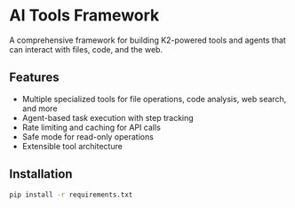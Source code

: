 # AI Tools Framework

A comprehensive framework for building K2-powered tools and agents that can interact with files, code, and the web.

## Features

- Multiple specialized tools for file operations, code analysis, web search, and more
- Agent-based task execution with step tracking
- Rate limiting and caching for API calls
- Safe mode for read-only operations
- Extensible tool architecture

## Installation

```bash
pip install -r requirements.txt